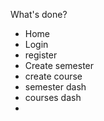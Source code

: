 
What's done?
- Home
- Login
- register
- Create semester 
- create course 
- semester dash
- courses dash 
- 
 